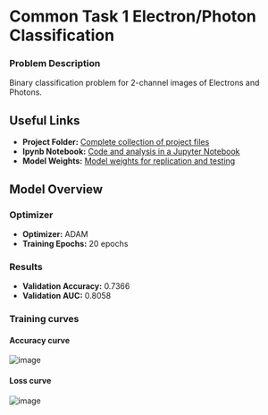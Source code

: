# Common Task 1 Electron/Photon Classification

### Problem Description
Binary classification problem for 2-channel images of Electrons and Photons.

## Useful Links

- **Project Folder:** [Complete collection of project files](https://github.com/sidhu2690/Project_CMS/tree/main/Task1)
- **Ipynb Notebook:** [Code and analysis in a Jupyter Notebook](https://github.com/sidhu2690/Project_CMS/blob/main/Task1/electron-photon.ipynb)
- **Model Weights:** [Model weights for replication and testing](https://github.com/sidhu2690/Project_CMS/blob/main/Task1/model_weights.weights.h5)

## Model Overview

### Optimizer
- **Optimizer:** ADAM
- **Training Epochs:** 20 epochs

### Results
- **Validation Accuracy:** 0.7366
- **Validation AUC:** 0.8058

### Training curves
#### Accuracy curve
![image](https://github.com/sidhu2690/Project_CMS/assets/136654152/aa798227-1a3e-4931-8fb0-1c0338bbf54f)

#### Loss curve
![image](https://github.com/sidhu2690/Project_CMS/assets/136654152/83c93933-7a75-4c8e-b355-141e8e5aafd8)






